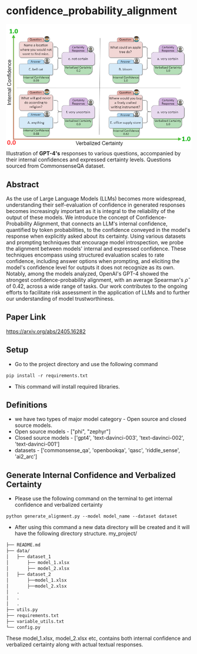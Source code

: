 # confidence_probability_alignment

![](./Intro_Diagram.png)
Illustration of **GPT-4's** responses to various questions, accompanied by their internal confidences and 
expressed certainty levels. Questions sourced from CommonsenseQA dataset.

## Abstract
As the use of Large Language Models (LLMs) becomes more widespread, understanding their self-evaluation of confidence 
in generated responses becomes increasingly important as it is integral to the reliability of the output of these 
models. We introduce the concept of Confidence-Probability Alignment, that connects an LLM's internal confidence, 
quantified by token probabilities, to the confidence conveyed in the model's response when explicitly asked about its 
certainty. Using various datasets and prompting techniques that encourage model introspection, we probe the alignment 
between models' internal and expressed confidence. These techniques encompass using structured evaluation scales to rate 
confidence, including answer options when prompting, and eliciting the model's confidence level for outputs it does not 
recognize as its own. Notably, among the models analyzed, OpenAI's GPT-4 showed the strongest confidence-probability 
alignment, with an average Spearman's $\hat{\rho}$ of 0.42, across a wide range of tasks. Our work contributes to the 
ongoing efforts to facilitate risk assessment in the application of LLMs and to further our understanding of model trustworthiness.

## Paper Link
https://arxiv.org/abs/2405.16282

## Setup

- Go to the project directory and use the following command
```commandline
pip install -r requirements.txt
```
- This command will install required libraries.

## Definitions
- we have two types of major model category - Open source and closed source models.
- Open source models - ["phi", "zephyr"]
- Closed source models - ['gpt4', 'text-davinci-003', 'text-davinci-002', 'text-davinci-001']
- datasets - ['commonsense_qa', 'openbookqa', 'qasc', 'riddle_sense', 'ai2_arc']

## Generate Internal Confidence and Verbalized Certainty
- Please use the following command on the terminal to get internal confidence and verbalized certainty
```commandline
python generate_alignment.py --model model_name --dataset dataset
```

- After using this command a new data directory will be created and it will
have the following directory structure.
my_project/
```
├── README.md
├── data/
│   ├── dataset_1 
│       ├── model_1.xlsx
│       ├── model_2.xlsx
│   ├── dataset_2 
│       ├──model_1.xlsx
│       ├──model_2.xlsx
│   .
│   .
│   .
├── utils.py
├── requirements.txt
├── variable_utils.txt
└── config.py
```

These model_1.xlsx, model_2.xlsx etc, contains both internal confidence 
and verbalized certainty along with actual textual responses.
